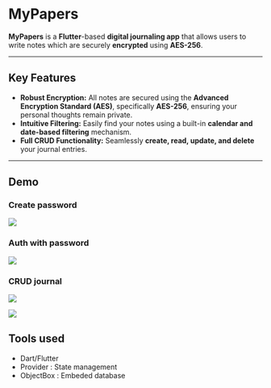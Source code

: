 # MyPapers

**MyPapers** is a **Flutter**-based **digital journaling app** that allows users to write notes which are securely **encrypted** using **AES-256**. 

---

## Key Features

* **Robust Encryption:** All notes are secured using the **Advanced Encryption Standard (AES)**, specifically **AES-256**, ensuring your personal thoughts remain private.
* **Intuitive Filtering:** Easily find your notes using a built-in **calendar and date-based filtering** mechanism.
* **Full CRUD Functionality:** Seamlessly **create, read, update, and delete** your journal entries.

---

## Demo

### Create password
![](demo/createPassword.gif)

### Auth with password
![](demo/auth.gif)

### CRUD journal

![](demo/noteCreation.gif)

![](demo/noteMod.gif)

## Tools used

* Dart/Flutter  
* Provider : State management  
* ObjectBox : Embeded database  
